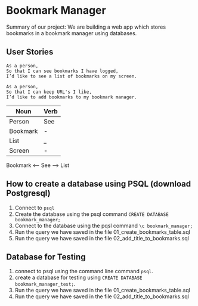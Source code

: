 # Bookmark Manager

Summary of our project:
We are building a web app which stores bookmarks in a bookmark manager using databases.

## User Stories

```
As a person,
So that I can see bookmarks I have logged,
I’d like to see a list of bookmarks on my screen.
```  

```
As a person,
So that I can keep URL's I like,
I’d like to add bookmarks to my bookmark manager.
```


| Noun | Verb |
|-----|-----|
| Person | See |
| Bookmark | -  |
| List |    _    |    
| Screen |    -   |    

Bookmark <— See —> List

## How to create a database using PSQL (download Postgresql)

1. Connect to `psql`
2. Create the database using the psql command `CREATE DATABASE bookmark_manager;`
3. Connect to the database using the pqsl command `\c bookmark_manager;`
4. Run the query we have saved in the file 01_create_bookmarks_table.sql
5. Run the query we have saved in the file 02_add_title_to_bookmarks.sql

## Database for Testing
1. connect to psql using the command line command `psql`.
0. create a database for testing using `CREATE DATABASE bookmark_manager_test;`.
0.  Run the query we have saved in the file 01_create_bookmarks_table.sql
0. Run the query we have saved in the file 02_add_title_to_bookmarks.sql
